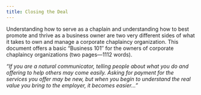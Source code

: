 ```yaml
---
title: Closing the Deal
---
```

Understanding how to serve as a chaplain and understanding how to best promote and thrive as a business owner are two very different sides of what it takes to own and manage a corporate chaplaincy organization. This document offers a basic &#8220;Business 101&#8243; for the owners of corporate chaplaincy organizations (two pages—1112 words).

_&#8220;If you are a natural communicator, telling people about what you do and offering to help others may come easily. Asking for payment for the services you offer may be new, but when you begin to understand the real value you bring to the employer, it becomes easier&#8230;&#8221;_
